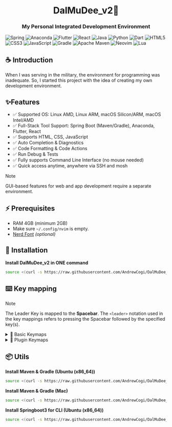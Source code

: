 <h1 align="center">
DalMuDee_v2🌙
</h1>

<h3 align="center">
My Personal Integrated Development Environment
</h3>

![Spring](https://img.shields.io/badge/Spring-6DB33F?style=for-the-badge&logo=spring&logoColor=white)
![Anaconda](https://img.shields.io/badge/Anaconda-44A833?style=for-the-badge&logo=Anaconda&logoColor=white)
![Flutter](https://img.shields.io/badge/Flutter-02569B?style=for-the-badge&logo=flutter&logoColor=white)
![React](https://img.shields.io/badge/React-61DAFB?style=for-the-badge&logo=flutter&logoColor=white)
![Java](https://img.shields.io/badge/java-%23ED8B00.svg?style=for-the-badge&logo=openjdk&logoColor=white)
![Python](https://img.shields.io/badge/python-3776AB?style=for-the-badge&logo=python&logoColor=white)
![Dart](https://img.shields.io/badge/dart-%230175C2.svg?style=for-the-badge&logo=dart&logoColor=white)
![HTML5](https://img.shields.io/badge/html5-%23E34F26.svg?style=for-the-badge&logo=html5&logoColor=white)
![CSS3](https://img.shields.io/badge/css3-%231572B6.svg?style=for-the-badge&logo=css3&logoColor=white)
![JavaScript](https://img.shields.io/badge/javascript-%23323330.svg?style=for-the-badge&logo=javascript&logoColor=%23F7DF1E)
![Gradle](https://img.shields.io/badge/Gradle-02303A.svg?style=for-the-badge&logo=Gradle&logoColor=white)
![Apache Maven](https://img.shields.io/badge/Apache%20Maven-C71A36?style=for-the-badge&logo=Apache%20Maven&logoColor=white)
![Neovim](https://img.shields.io/badge/NeoVim-%2357A143.svg?&style=for-the-badge&logo=neovim&logoColor=white)
![Lua](https://img.shields.io/badge/lua-%232C2D72.svg?style=for-the-badge&logo=lua&logoColor=white)


## ☕ Introduction
When I was serving in the military, the environment for programming was inadequate. So, I started this project with the idea of creating my own development environment.

## ✨Features
- ✅ Supported OS: Linux AMD, Linux ARM, macOS Silicon/ARM, macOS Intel/AMD
- ✅ Full-Stack Tool Support: Spring Boot (Maven/Gradle), Anaconda, Flutter, React
- ✅ Supports HTML, CSS, JavaScript
- ✅ Auto Completion & Diagnostics
- ✅ Code Formatting & Code Actions
- ✅ Run Debug & Tests
- ✅ Fully supports Command Line Interface (no mouse needed)
- ✅ Quick access anytime, anywhere via SSH and mosh

> [!NOTE]
> GUI-based features for web and app development require a separate environment.


## ⚡️ Prerequisites

* RAM 4GB (minimum 2GB)
* Make sure `~/.config/nvim` is empty.
* [Nerd Font](https://www.nerdfonts.com/) *(optional)*


## 🔨 Installation

**Install DalMuDee_v2 in ONE command**

```bash
source <(curl -s https://raw.githubusercontent.com/AndrewCogi/DalMuDee_v2/master/installer/DalMuDee_IDE.sh)
```


## ⌨️ Key mapping

> [!NOTE]
> The Leader Key is mapped to the **Spacebar**. The `<leader>` notation used in the key mappings refers to pressing the Spacebar followed by the specified key(s).

<details>
  <summary>🔸 Basic Keymaps </summary>

| Keymap               | Description                              |
| -------------------- | ---------------------------------------- |
| jk                   | Exit insert mode                         |
| Tab                  | Switch to next buffer                    |
| Shift+Tab            | Switch to previous buffer                |
| &lt;leader&gt;bn     | Go to next buffer                        |
| &lt;leader&gt;bp     | Go to previous buffer                    |
| K (visual mode)      | Move selected line(s) up                 |
| J (visual mode)      | Move selected line(s) down               |
| Ctrl-s               | Save file                                |
| Ctrl-q               | Save and quit                            |
| Ctrl-h               | Move to left split                       |
| Ctrl-j               | Move to down split                       |
| Ctrl-k               | Move to up split                         |
| Ctrl-l               | Move to right split                      |
| Ctrl-Up              | Decrease window height                   |
| Ctrl-Down            | Increase window height                   |
| Ctrl-Left            | Decrease window width                    |
| Ctrl-Right           | Increase window width                    |
| < (visual mode)      | Move indent left                         |
| > (visual mode)      | Move indent right                        |
| &lt;leader&gt;h      | Clear search highlight                   |
| ]c                   | Go to next diagnostic                    |
| [c                   | Go to previous diagnostic                |

</details>

<details>
  <summary>🔸 Plugin Keymaps </summary>

#### [Plugin] vim-bbye
| Keymap           | Description            |
| ---------------- | ---------------------- |
| &lt;leader&gt;bd | Delete buffer          |

#### [Plugin] nvim-osc52
| Keymap               | Description                  |
| -------------------- | ---------------------------- |
| Ctrl+c (visual mode) | Copy to clipboard            |
| Ctrl+v               | Paste from clipboard         |
| Ctrl+v (visual mode) | Paste from clipboard         |

#### [Plugin] hop.nvim
| Keymap          | Description                     |
| --------------- | ------------------------------- |
| &lt;leader&gt;s | Jump to character               |

#### [Plugin] Comment.nvim
| Keymap    | Description                                         |
| --------- | --------------------------------------------------- |
| gcc       | Toggles the current line comment (normal mode)      |
| gc        | Toggles the region linewise comment (visual mode)   |

#### [Plugin] luasnip
| Keymap    | Description                                                       |
| --------- | ----------------------------------------------------------------- |
| Ctrl+l    | Jump to the next snippet placeholder (insert and visual mode)     |
| Ctrl+h    | Jump to the previous snippet placeholder (insert and visual mode) |

#### [Plugin] nvim-surround
| Keymap          | Description                        |
| --------------- | ---------------------------------- |
| ys              | Surround text                      |
| ds              | Delete surrounding characters      |
| cs              | Change surrounding characters      |
| S (visual mode) | Surround visual selection          |

#### [Plugin] toggleterm.nvim
| Keymap          | Description                   |
| --------------- | ----------------------------- |
| &lt;leader&gt;t | Toggle terminal               |

#### [Plugin] gitsigns.nvim
| Keymap    | Description                                 |
| --------- | ------------------------------------------- |
| ]g        | Go to next git hunk                         |
| [g        | Go to previous git hunk                     |
| gha       | Stage current hunk                          |
| ghA       | Stage entire buffer                         |
| ghu       | Undo stage current hunk                     |
| ghr       | Reset current hunk                          |
| ghR       | Reset entire buffer                         |
| ghd       | Show diff for current file                  |
| ghb       | Show blame for current line                 |

#### [Plugin] neo-tree.nvim
| Keymap          | Description                |
| --------------- | -------------------------- |
| &lt;leader&gt;e | Toggle file explorer       |

#### [Plugin] telescope
| Keymap           | Description                    |
| ---------------- | ------------------------------ |
| &lt;leader&gt;ff | Find files                     |
| &lt;leader&gt;fg | Live grep                      |
| &lt;leader&gt;fb | List open buffers              |
| &lt;leader&gt;fh | Find help tags                 |

#### [Plugin] nvim-lspconfig
| Keymap           | Description                                 |
| ---------------- | ------------------------------------------- |
| ?                | Show information                            |
| gd               | Go to definition                            |
| gi               | Go to implementation                        |
| gr               | Show references                             |
| &lt;leader&gt;ac | Code action                                 |
| &lt;leader&gt;rn | Rename symbol                               |
| &lt;leader&gt;fm | Format code (normal and visual mode)        |
| &lt;leader&gt;lr | Restart LSP server                          |

#### [Plugin] nvim-jdtls, flutter-tools.nvim
| Keymap            | Description                                 |
| ----------------- | ------------------------------------------- |
| &lt;leader&gt;ko  | Open/Close outline view                     |
| &lt;leader&gt;//  | Update project configuration                |
| &lt;leader&gt;xv  | Extract variable                            |
| &lt;leader&gt;tg  | Generate test                               |
| &lt;leader&gt;gt  | Go to test                                  |
| &lt;leader&gt;kr  | Run project or file                         |
| &lt;leader&gt;kR  | Restart project                             |
| &lt;leader&gt;krr | Reload project                              |
| &lt;leader&gt;kq  | Quit(Terminate) running project             |
| &lt;leader&gt;kt  | Test current class                          |
| &lt;leader&gt;km  | Test current method                         |

#### [Plugin] nvim-dap
| Keymap           | Description                                 |
| ---------------- | ------------------------------------------- |
| &lt;leader&gt;du | Toggle DAP UI                               |
| &lt;leader&gt;db | Toggle breakpoint                           |
| &lt;leader&gt;dB | Set conditional breakpoint                  |
| &lt;leader&gt;dr | Continue (Run)                              |
| &lt;leader&gt;dg | Go to line                                  |
| &lt;leader&gt;di | Step into                                   |
| &lt;leader&gt;do | Step over                                   |
| &lt;leader&gt;dO | Step out                                    |
| &lt;leader&gt;dp | Pause                                       |
| &lt;leader&gt;ds | Show session information                    |
| &lt;leader&gt;dt | Terminate                                   |

#### [Plugin] noice.nvim
| Keymap           | Description                                 |
| ---------------- | ------------------------------------------- |
| &lt;leader&gt;ms | Show message history                        |
| &lt;leader&gt;ml | Show last message                           |
| &lt;leader&gt;md | Dismiss all messages                        |

</details>

## 📦 Utils

**Install Maven & Gradle (Ubuntu (x86_64))**

```bash
source <(curl -s https://raw.githubusercontent.com/AndrewCogi/DalMuDee_v2/master/installer/Installer_Maven_Gradle_ubuntu_x86_64.sh)
```

**Install Maven & Gradle (Mac)**

```bash
source <(curl -s https://raw.githubusercontent.com/AndrewCogi/DalMuDee_v2/master/installer/Installer_Maven_Gradle_mac.sh)
```

**Install Springboot3 for CLI (Ubuntu (x86_64))**

```bash
source <(curl -s https://raw.githubusercontent.com/AndrewCogi/DalMuDee_v2/master/installer/Installer_Springboot3_ubuntu_x86_64.sh)
```
